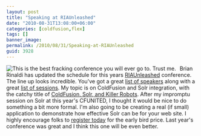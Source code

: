 ```yaml
---
layout: post
title: "Speaking at RIAUnleashed"
date: "2010-08-31T13:08:00+06:00"
categories: [coldfusion,flex]
tags: []
banner_image: 
permalink: /2010/08/31/Speaking-at-RIAUnleashed
guid: 3928
---
```


<img src="https://static.raymondcamden.com/images/cfjedi/ria20101.png" style="float:left;margin-right:10px" title="This is the best fracking conference you will ever go to. Trust me." /> Brian Rinaldi has updated the schedule for this years <a href="http://www.riaunleashed.com/">RIAUnleashed</a> conference. The line up looks incredible. You've got a great <a href="http://www.riaunleashed.com/page.cfm/speakers">list of speakers</a> along with a great <a href="http://www.riaunleashed.com/page.cfm/topics">list of sessions</a>. My topic is on ColdFusion and Solr integration, with the catchy title of <a href="http://www.riaunleashed.com/page.cfm/topics/coldfusion-solr-and-killer-robots">ColdFusion, Solr, and Killer Robots</a>. After my impromptu session on Solr at this year's CFUNITED, I thought it would be nice to do something a bit more formal. I'm also going to be creating a real (if small) application to demonstrate how effective Solr can be for your web site. I highly encourage folks to <a href="http://www.riaunleashed.com/page.cfm/register">register today</a> for the early bird price. Last year's conference was great and I think this one will be even better.

<br clear="left">